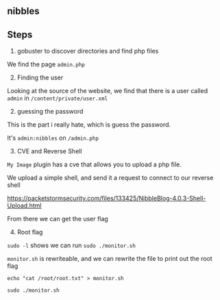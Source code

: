 nibbles
---

## Steps

1. gobuster to discover directories and find php files

We find the page `admin.php`

2. Finding the user

Looking at the source of the website, we find that there is a user called `admin` in  `/content/private/user.xml`

2. guessing the password

This is the part i really hate, which is guess the password.

It's `admin:nibbles` on `/admin.php`

3. CVE and Reverse Shell

`My Image` plugin has a cve that allows you to upload a php file. 

We upload a simple shell, and send it a request to connect to our reverse shell

https://packetstormsecurity.com/files/133425/NibbleBlog-4.0.3-Shell-Upload.html

From there we can get the user flag

4. Root flag

`sudo -l` shows we can run `sudo ./monitor.sh`

`monitor.sh` is rewriteable, and we can rewrite the file to print out the root flag

```
echo "cat /root/root.txt" > monitor.sh

sudo ./monitor.sh
```


